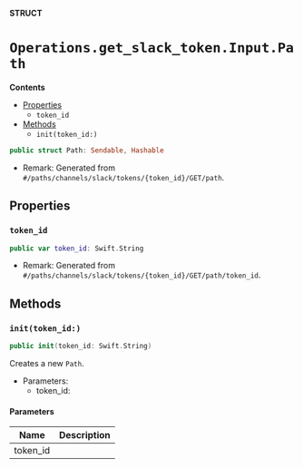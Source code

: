 **STRUCT**

# `Operations.get_slack_token.Input.Path`

**Contents**

- [Properties](#properties)
  - `token_id`
- [Methods](#methods)
  - `init(token_id:)`

```swift
public struct Path: Sendable, Hashable
```

- Remark: Generated from `#/paths/channels/slack/tokens/{token_id}/GET/path`.

## Properties
### `token_id`

```swift
public var token_id: Swift.String
```

- Remark: Generated from `#/paths/channels/slack/tokens/{token_id}/GET/path/token_id`.

## Methods
### `init(token_id:)`

```swift
public init(token_id: Swift.String)
```

Creates a new `Path`.

- Parameters:
  - token_id:

#### Parameters

| Name | Description |
| ---- | ----------- |
| token_id |  |